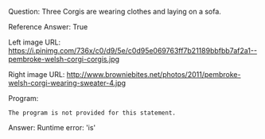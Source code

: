 Question: Three Corgis are wearing clothes and laying on a sofa.

Reference Answer: True

Left image URL: https://i.pinimg.com/736x/c0/d9/5e/c0d95e069763ff7b21189bbfbb7af2a1--pembroke-welsh-corgi-corgis.jpg

Right image URL: http://www.browniebites.net/photos/2011/pembroke-welsh-corgi-wearing-sweater-4.jpg

Program:

```
The program is not provided for this statement.
```
Answer: Runtime error: 'is'

